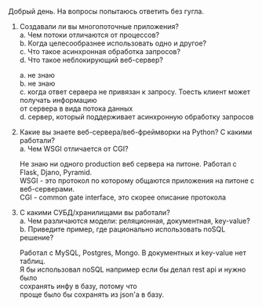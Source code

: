 Добрый день. На вопросы попытаюсь ответить без гугла.

1. Создавали ли вы многопоточные приложения?  
	a. Чем потоки отличаются от процессов?  
	b. Когда целесообразнее использовать одно и другое?  
	c. Что такое асинхронная обработка запросов?  
	d. Что такое неблокирующий веб-сервер?  

	a. не знаю  
	b. не знаю  
	с. когда ответ сервера не привязан к запросу. Тоесть клиент может получать информацию  
		от сервера в вида потока данных  
	d. сервер, который поддерживает асинхронную обработку запросов  

2. Какие вы знаете веб-сервера/веб-фреймворки на Python? С какими работали?  
	a. Чем WSGI отличается от CGI?  

	Не знаю ни одного production веб сервера на питоне. Работал с Flask, Djano, Pyramid.  
	WSGI - это протокол по которому общаются приложения на питоне с веб-серверами.  
	CGI - common gate interface, это скорее описание протокола  

3. С какими СУБД/хранилищами вы работали?  
	a. Чем различаются модели: реляционная, документная, key-value?  
	b. Приведите пример, где рационально использовать noSQL решение?  

	Работал с MySQL, Postgres, Mongo. В документных и key-value нет таблиц.  
	Я бы использовал noSQL например если бы делал rest api и нужно было  
	сохранять инфу в базу, потому что  
	проще было бы сохранять из json'а в базу.  
